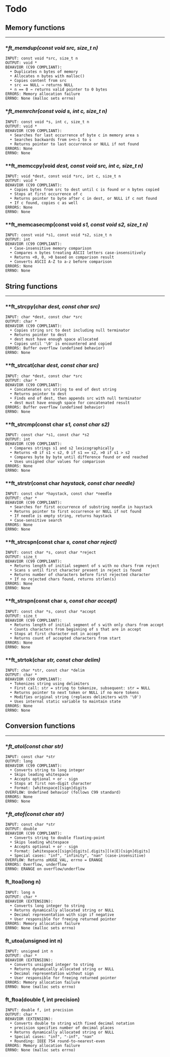 # Todo

## Memory functions

---

### **ft_memdup(const void *src, size_t n)**

```
INPUT: const void *src, size_t n
OUTPUT: void *
BEHAVIOR (C99 COMPLIANT):
  • Duplicates n bytes of memory
  • Allocates n bytes with malloc()
  • Copies content from src
  • src == NULL → returns NULL
  • n == 0 → returns valid pointer to 0 bytes
ERRORS: Memory allocation failure
ERRNO: None (malloc sets errno)
```

### **ft_memrchr(const void *s, int c, size_t n)**

```
INPUT: const void *s, int c, size_t n
OUTPUT: void *
BEHAVIOR (C99 COMPLIANT):
  • Searches for last occurrence of byte c in memory area s
  • Searches backwards from s+n-1 to s
  • Returns pointer to last occurrence or NULL if not found
ERRORS: None
ERRNO: None
```

### **ft_memccpy(void *dest, const void *src, int c, size_t n)**

```
INPUT: void *dest, const void *src, int c, size_t n
OUTPUT: void *
BEHAVIOR (C99 COMPLIANT):
  • Copies bytes from src to dest until c is found or n bytes copied
  • Stops at first occurrence of c
  • Returns pointer to byte after c in dest, or NULL if c not found
  • If c found, copies c as well
ERRORS: None
ERRNO: None
```

### **ft_memcasecmp(const void *s1, const void *s2, size_t n)**

```
INPUT: const void *s1, const void *s2, size_t n
OUTPUT: int
BEHAVIOR (C99 COMPLIANT):
  • Case-insensitive memory comparison
  • Compares n bytes treating ASCII letters case-insensitively
  • Returns <0, 0, >0 based on comparison result
  • Converts ASCII A-Z to a-z before comparison
ERRORS: None
ERRNO: None
```

## String functions

---

### **ft_strcpy(char *dest, const char *src)**

```
INPUT: char *dest, const char *src
OUTPUT: char *
BEHAVIOR (C99 COMPLIANT):
  • Copies string src to dest including null terminator
  • Returns pointer to dest
  • dest must have enough space allocated
  • Copies until '\0' is encountered and copied
ERRORS: Buffer overflow (undefined behavior)
ERRNO: None
```

### **ft_strcat(char *dest, const char *src)**

```
INPUT: char *dest, const char *src
OUTPUT: char *
BEHAVIOR (C99 COMPLIANT):
  • Concatenates src string to end of dest string
  • Returns pointer to dest
  • Finds end of dest, then appends src with null terminator
  • dest must have enough space for concatenated result
ERRORS: Buffer overflow (undefined behavior)
ERRNO: None
```

### **ft_strcmp(const char *s1, const char *s2)**

```
INPUT: const char *s1, const char *s2
OUTPUT: int
BEHAVIOR (C99 COMPLIANT):
  • Compares strings s1 and s2 lexicographically
  • Returns <0 if s1 < s2, 0 if s1 == s2, >0 if s1 > s2
  • Compares byte by byte until difference found or end reached
  • Uses unsigned char values for comparison
ERRORS: None
ERRNO: None
```

### **ft_strstr(const char *haystack, const char *needle)**

```
INPUT: const char *haystack, const char *needle
OUTPUT: char *
BEHAVIOR (C99 COMPLIANT):
  • Searches for first occurrence of substring needle in haystack
  • Returns pointer to first occurrence or NULL if not found
  • If needle is empty string, returns haystack
  • Case-sensitive search
ERRORS: None
ERRNO: None
```

### **ft_strcspn(const char *s, const char *reject)**

```
INPUT: const char *s, const char *reject
OUTPUT: size_t
BEHAVIOR (C99 COMPLIANT):
  • Returns length of initial segment of s with no chars from reject
  • Scans s until first character present in reject is found
  • Returns number of characters before first rejected character
  • If no rejected chars found, returns strlen(s)
ERRORS: None
ERRNO: None
```

### **ft_strspn(const char *s, const char *accept)**

```
INPUT: const char *s, const char *accept
OUTPUT: size_t
BEHAVIOR (C99 COMPLIANT):
  • Returns length of initial segment of s with only chars from accept
  • Counts characters from beginning of s that are in accept
  • Stops at first character not in accept
  • Returns count of accepted characters from start
ERRORS: None
ERRNO: None
```

### **ft_strtok(char *str, const char *delim)**

```
INPUT: char *str, const char *delim
OUTPUT: char *
BEHAVIOR (C99 COMPLIANT):
  • Tokenizes string using delimiters
  • First call: str = string to tokenize, subsequent: str = NULL
  • Returns pointer to next token or NULL if no more tokens
  • Modifies original string (replaces delimiters with '\0')
  • Uses internal static variable to maintain state
ERRORS: None
ERRNO: None
```

## Conversion functions

---

### **ft_atol(const char *str)**

```
INPUT: const char *str
OUTPUT: long
BEHAVIOR (C99 COMPLIANT):
  • Converts string to long integer
  • Skips leading whitespace
  • Accepts optional + or - sign
  • Stops at first non-digit character
  • Format: [whitespace][sign]digits
OVERFLOW: Undefined behavior (follows C99 standard)
ERRORS: None
ERRNO: None
```

### **ft_atof(const char *str)**

```
INPUT: const char *str
OUTPUT: double
BEHAVIOR (C99 COMPLIANT):
  • Converts string to double floating-point
  • Skips leading whitespace
  • Accepts optional + or - sign
  • Format: [whitespace][sign]digits[.digits][(e|E)[sign]digits]
  • Special cases: "inf", "infinity", "nan" (case-insensitive)
OVERFLOW: Returns ±HUGE_VAL, errno = ERANGE
ERRORS: Overflow, underflow
ERRNO: ERANGE on overflow/underflow
```

### **ft_ltoa(long n)**

```
INPUT: long n
OUTPUT: char *
BEHAVIOR (EXTENSION):
  • Converts long integer to string
  • Returns dynamically allocated string or NULL
  • Decimal representation with sign if negative
  • User responsible for freeing returned pointer
ERRORS: Memory allocation failure
ERRNO: None (malloc sets errno)
```

### **ft_utoa(unsigned int n)**

```
INPUT: unsigned int n
OUTPUT: char *
BEHAVIOR (EXTENSION):
  • Converts unsigned integer to string
  • Returns dynamically allocated string or NULL
  • Decimal representation without sign
  • User responsible for freeing returned pointer
ERRORS: Memory allocation failure
ERRNO: None (malloc sets errno)
```

### **ft_ftoa(double f, int precision)**

```
INPUT: double f, int precision
OUTPUT: char *
BEHAVIOR (EXTENSION):
  • Converts double to string with fixed decimal notation
  • precision specifies number of decimal places
  • Returns dynamically allocated string or NULL
  • Special cases: "inf", "-inf", "nan"
  • Rounding: IEEE 754 round-to-nearest-even
ERRORS: Memory allocation failure
ERRNO: None (malloc sets errno)
```
